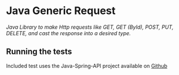 # Java Generic Request

_Java Library to make Http requests like GET, GET (ById), POST, PUT, DELETE, and cast the response into a desired type._

## Running the tests

Included test uses the Java-Spring-API project available on <a href="https://github.com/dnieln7/Java-Spring-API">Github</a>
